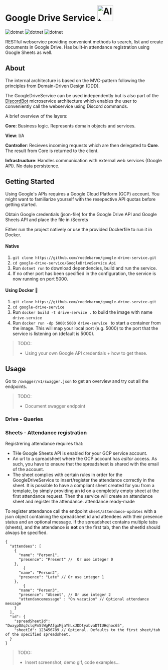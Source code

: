 # Google Drive Service <img src="https://toppng.com/uploads/preview/google-drive-logo-vector-11573914012sfqbx9t2sp.png" alt="Alt text" width="50">


![dotnet](https://img.shields.io/badge/asp--net--core-v3.1-blue)
![dotnet](https://img.shields.io/badge/google--api--drive-v3-blue)
![dotnet](https://img.shields.io/badge/google--api--sheets-v4-blue)

RESTful webservice providing convenient methods to search, list and create documents in Google Drive. Has built-in attendance registration using Google Sheets as well. 

## About

The internal architecture is based on the MVC-pattern following the principles from Domain-Driven Design (DDD). 

The GoogleDriveService can be used independently but is also part of the [DiscordBot](https://github.com/roedebaron/DiscordBot) microservice architecture which enables the user to conveniently call the webservice using Discord commands.

A brief overview of the layers: 

**Core**: Business logic. Represents domain objects and services. 

**View**: I/A

**Controller**: Recieves incoming requests which are then delegated to **Core**. The result from Core is returned to the client.

**Infrastructure**: Handles communication with external web services (Google API). No data persistence. 

## Getting Started

Using Google's APIs requires a Google Cloud Platform (GCP) account. You might want to familiarize yourself with the resepective API quotas before getting started.

Obtain Google credentials (json-file) for the Google Drive API and Google Sheets API and place the file in /Secrets

Either run the project natively or use the provided Dockerfile to run it in Docker.

#### Native
1. `git clone https://github.com/roedebaron/google-drive-service.git`
2. `cd google-drive-service/GoogleDriveService.Api`
3. Run `dotnet run` to download dependencies, build and run the service. 
4. If no other port has been specified in the configuration, the service is now running on port 5000. 

#### Using Docker 🐳
1. `git clone https://github.com/roedebaron/google-drive-service.git`
2. `cd google-drive-service`
3. Run `docker build -t drive-service .` to build the image with name `drive-service`
4. Run `docker run -dp 5000:5000 drive-service ` to start a container from the image. This will map your local port (e.g. 5000) to the port that the service is listening on (default is 5000). 

> TODO: 
> - Using your own Google API credentials + how to get these.

## Usage

Go to `/swagger/v1/swagger.json` to get an overview and try out all the endpoints.

> TODO: 
> - Document swagger endpoint

### Drive - Queries





### Sheets - Attendance registration

Registrering attendance requires that: 
- THe Google Sheets API is enabled for your GCP service account.
- An url to a spreadsheet where the GCP account has _editor_ access. As such, you have to ensure that the spreadsheet is shared with the email of the account.   
- The sheet complies with certain rules in order for the GoogleDriveService to insert/register the attendance correctly in the sheet. It is possible to have a compliant sheet created for you from a template, by simply providing an id on a completely empty sheet at the first attendance request. Then the service will create an attendance sheet and register the attendance. attendance ready-made 

To register attendance call the endpoint `sheet/attendance-updates` with a json object containing the spreadsheet id and attendees with their presence status and an optional message. If the spreadsheet contains multiple tabs (sheets), and the attendance is **not** on the first tab, then the sheetId should always be specified.

```JSONC
{
  "attendees": [
    {
      "name": "Person1",
      "presence": "Present" //  Or use integer 0
    },
        {
      "name": "Person2",
      "presence": "Late" // Or use integer 1
    },
        {
      "name": "Person3",
      "presence": "Absent", // Or use integer 2
      "attendancemessage" : "On vacation" // Optional attendance message
    }
  ],
  "id": {
    "spreadSheetId": "DwaypOAqJclqPmSlWgPAfgxMjaYhLxJDDtyabvaDTIUHqhoc65",
    "sheetId": 123456789 // Optional. Defaults to the first sheet/tab of the specified spreadsheet.
  }
}
```

> TODO:
> - Insert screenshot, demo gif, code examples... 
